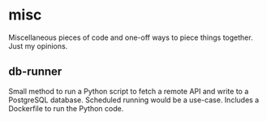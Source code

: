 # misc
Miscellaneous pieces of code and one-off ways to piece things together. Just my opinions.

## db-runner
Small method to run a Python script to fetch a remote API and write to a PostgreSQL database. Scheduled running would be a use-case. Includes a Dockerfile to run the Python code.
